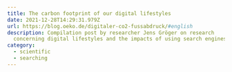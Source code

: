 ```yaml
---
title: The carbon footprint of our digital lifestyles
date: 2021-12-28T14:29:31.979Z
url: https://blog.oeko.de/digitaler-co2-fussabdruck/#english
description: Compilation post by researcher Jens Gröger on research
  concerning digital lifestyles and the impacts of using search engines.
category:
  - scientific
  - searching
---
```

